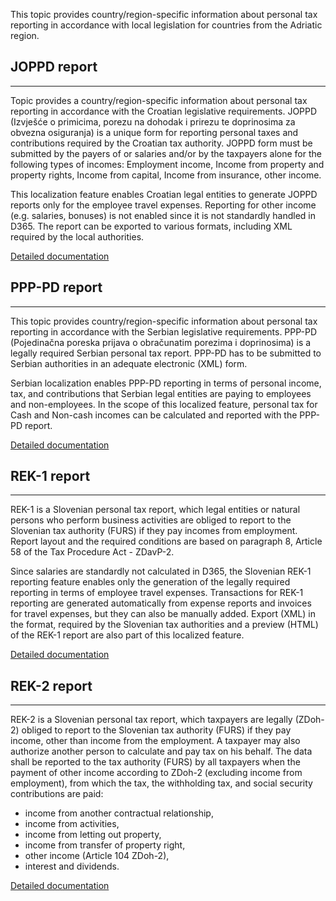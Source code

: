 This topic provides country/region-specific information about personal tax reporting in accordance with local legislation for countries from the Adriatic region.


## **JOPPD report** ##
-----
Topic provides a country/region-specific information about personal tax reporting in accordance with the Croatian legislative requirements. JOPPD (Izvješće o primicima, porezu na dohodak i prirezu te doprinosima za obvezna osiguranja) is a unique form for reporting personal taxes and contributions required by the Croatian tax authority. JOPPD form must be submitted by the payers of or salaries and/or by the taxpayers alone for the following types of incomes: Employment income, Income from property and property rights, Income from capital, Income from insurance, other income.

This localization feature enables Croatian legal entities to generate JOPPD reports only for the employee travel expenses. Reporting for other income (e.g. salaries, bonuses) is not enabled since it is not standardly handled in D365. The report can be exported to various formats, including XML required by the local authorities.

[Detailed documentation](/Help/Core-Localization/Personal-tax-reports/JOPPD-\(HR\))<br>

## **PPP-PD report** ##
-----

This topic provides country/region-specific information about personal tax reporting in accordance with the Serbian legislative requirements. PPP-PD (Pojedinačna poreska prijava o obračunatim porezima i doprinosima) is a legally required Serbian personal tax report. PPP-PD has to be submitted to Serbian authorities in an adequate electronic (XML) form.

Serbian localization enables PPP-PD reporting in terms of personal income, tax, and contributions that Serbian legal entities are paying to employees and non-employees. In the scope of this localized feature, personal tax for Cash and Non-cash incomes can be calculated and reported with the PPP-PD report.

[Detailed documentation](/Help/Core-Localization/Personal-tax-reports/PPP%2DPD-\(RS\))

## **REK-1 report** ##
-----

REK-1 is a Slovenian personal tax report, which legal entities or natural persons who perform business activities are obliged to report to the Slovenian tax authority (FURS) if they pay incomes from employment. Report layout and the required conditions are based on paragraph 8, Article 58 of the Tax Procedure Act - ZDavP-2.

Since salaries are standardly not calculated in D365, the Slovenian REK-1 reporting feature enables only the generation of the legally required reporting in terms of employee travel expenses. Transactions for REK-1 reporting are generated automatically from expense reports and invoices for travel expenses, but they can also be manually added. Export (XML) in the format, required by the Slovenian tax authorities and a preview (HTML) of the REK-1 report are also part of this localized feature.

[Detailed documentation](/Help/Core-Localization/Personal-tax-reports/REK-1-\(SI\))

## **REK-2 report** ##
-----
REK-2 is a Slovenian personal tax report, which taxpayers are legally (ZDoh-2) obliged to report to the Slovenian tax authority (FURS) if they pay income, other than income from the employment. A taxpayer may also authorize another person to calculate and pay tax on his behalf. The data shall be reported to the tax authority (FURS) by all taxpayers when the payment of other income according to ZDoh-2 (excluding income from employment), from which the tax, the withholding tax, and social security contributions are paid:
   - income from another contractual relationship,
   - income from activities,
   - income from letting out property,
   - income from transfer of property right,
   - other income (Article 104 ZDoh-2),
   - interest and dividends.

[Detailed documentation](/Help/Core-Localization/Personal-tax-reports/REK-2-\(SI\))